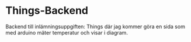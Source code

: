 # Things-Backend
Backend till inlämningsuppgiften: Things där jag kommer göra en sida som med arduino mäter temperatur och visar i diagram.
